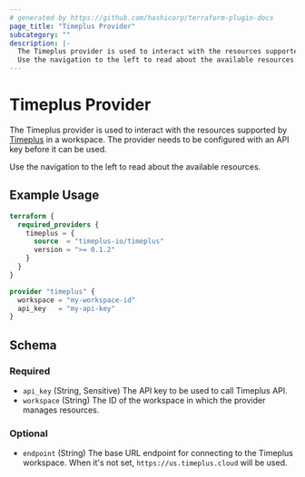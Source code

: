 ```yaml
---
# generated by https://github.com/hashicorp/terraform-plugin-docs
page_title: "Timeplus Provider"
subcategory: ""
description: |-
  The Timeplus provider is used to interact with the resources supported by Timeplus https://www.timeplus.com/ in a workspace. The provider needs to be configured with an API key before it can be used.
  Use the navigation to the left to read about the available resources.
---
```


# Timeplus Provider

The Timeplus provider is used to interact with the resources supported by [Timeplus](https://www.timeplus.com/) in a workspace. The provider needs to be configured with an API key before it can be used.

Use the navigation to the left to read about the available resources.

## Example Usage

```terraform
terraform {
  required_providers {
    timeplus = {
      source  = "timeplus-io/timeplus"
      version = ">= 0.1.2"
    }
  }
}

provider "timeplus" {
  workspace = "my-workspace-id"
  api_key   = "my-api-key"
}
```

<!-- schema generated by tfplugindocs -->
## Schema

### Required

- `api_key` (String, Sensitive) The API key to be used to call Timeplus API.
- `workspace` (String) The ID of the workspace in which the provider manages resources.

### Optional

- `endpoint` (String) The base URL endpoint for connecting to the Timeplus workspace. When it's not set, `https://us.timeplus.cloud` will be used.
